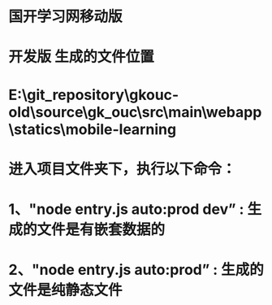 # 国开学习网移动版
# 开发版 生成的文件位置
# E:\git_repository\gkouc-old\source\gk_ouc\src\main\webapp\statics\mobile-learning
#
# 进入项目文件夹下，执行以下命令：
# 1、"node entry.js auto:prod dev” : 生成的文件是有嵌套数据的
# 2、"node entry.js auto:prod” : 生成的文件是纯静态文件